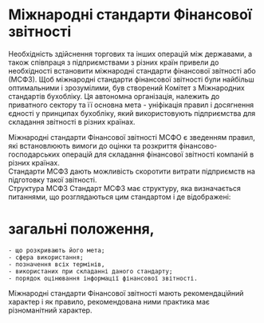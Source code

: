 # Міжнародні стандарти Фінансової звітності 

Необхідність здійснення торгових та інших операцій між державами, 
а також співпраця з підприємствами з різних країн привели до необхідності встановити міжнародні стандарти 
фінансової звітності або (МСФЗ).  Щоб міжнародні стандарти фінансової звітності були найбільш оптимальними 
і зрозумілими, був створений Комітет з Міжнародних стандартів бухобліку. Ця автономна організація, 
належить до приватного сектору та її основна мета - уніфікація правил і досягнення єдності у принципах бухобліку, 
який використовують підприємства для складання звітності в різних країнах.  

Міжнародні стандарти Фінансової звітності МСФО є зведенням правил, 
які встановлюють вимоги до оцінки та розкриття фінансово-господарських 
операцій для складання фінансової звітності компаній в різних країнах.  
Стандарти МСФЗ дають можливість скоротити витрати підприємств на підготовку такої звітності.  
Структура МСФЗ Стандарт МСФЗ має структуру, яка визначається питаннями, 
що розглядаються цим стандартом і де відображені:
# загальні положення,
    - що розкривають його мета; 
    - сфера використання; 
    - позначення всіх термінів, 
    - використаних при складанні даного стандарту; 
    - порядок оцінювання інформації фінансової звітності. 

  Міжнародні стандарти Фінансової звітності мають рекомендаційний характер і як правило, 
рекомендована ними практика має різноманітний характер.
